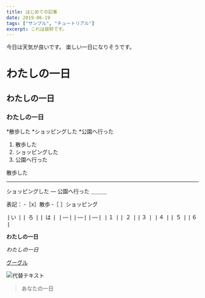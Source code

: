 ```yaml
---
title: はじめての記事
date: 2019-06-19
tags: ["サンプル", "チュートリアル"]
excerpt: これは抜粋です。
---
```

今日は天気が良いです。  楽しい一日になりそうです。
# わたしの一日
## わたしの一日
### わたしの一日

*散歩した
*ショッピングした
*公園へ行った

1. 散歩した
2. ショッピングした
3. 公園へ行った

散歩した
***
ショッピングした
—
公園へ行った
＿＿＿

表記：
‐［x］散歩
‐［ ］ショッピング

❘い ❘❘ ろ ❘❘ は ❘
❘‐‐‐❘❘‐‐‐❘❘‐‐‐❘
❘１ ❘❘ ２ ❘❘３ ❘
❘４ ❘❘ ５ ❘❘６ ❘

**わたしの一日**

*わたしの一日*

[グーグル](URL)

![代替テキスト](URL )

> あなたの一日

